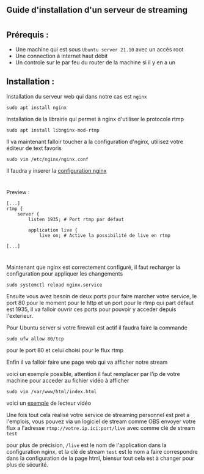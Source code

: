 ## Guide d'installation d'un serveur de streaming
#
## Prérequis :
- Une machine qui est sous ``Ubuntu server 21.10`` avec un accès root
- Une connection à internet haut débit
- Un controle sur le par feu du router de la machine si il y en a un

## Installation :
Installation du serveur web qui dans notre cas est ``nginx``
```
sudo apt install nginx
```
Installation de la librairie qui permet à nginx d'utiliser le protocole rtmp
```
sudo apt install libnginx-mod-rtmp
```

Il va maintenant falloir toucher a la configuration d'nginx, utilisez votre éditeur de text favoris

```
sudo vim /etc/nginx/nginx.conf
```
Il faudra y inserer la [configuration nginx](./nginx.conf)

#
Preview :
```
[...]
rtmp {
    server {
        listen 1935; # Port rtmp par défaut

        application live {
            live on; # Active la possibilité de live en rtmp

[...]
```
#
Maintenant que nginx est correctement configuré, il faut recharger la configuration pour appliquer les changements

```
sudo systemctl reload nginx.service
```

Ensuite vous avez besoin de deux ports pour faire marcher votre service, le port 80 pour le moment pour le http et un port pour le rtmp qui part défaut est 1935, il va falloir ouvrir ces ports pour pouvoir y acceder depuis l'exterieur.

Pour Ubuntu server si votre firewall est actif il faudra faire la commande 

```
sudo ufw allow 80/tcp
```
pour le port 80 et celui choisi pour le flux rtmp

Enfin il va falloir faire une page web qui va afficher notre stream

voici un exemple possible, attention il faut remplacer par l'ip de votre machine pour acceder au fichier vidéo à afficher
```
sudo vim /var/www/html/index.html
```
voici un [exemple](./index.html) de lecteur vidéo

Une fois tout cela réalisé votre service de streaming personnel est pret a l'emplois, vous pouvez via un logiciel de stream comme OBS envoyer votre flux a l'adresse ``rtmp://votre.ip.ici:port/live`` avec comme clé de stream ``test``

pour plus de précision, ``/live`` est le nom de l'application dans la configuration nginx, et la clé de stream ``test`` est le nom a faire correspondre dans la configuration de la page html, biensur tout cela est à changer pour plus de sécurité.